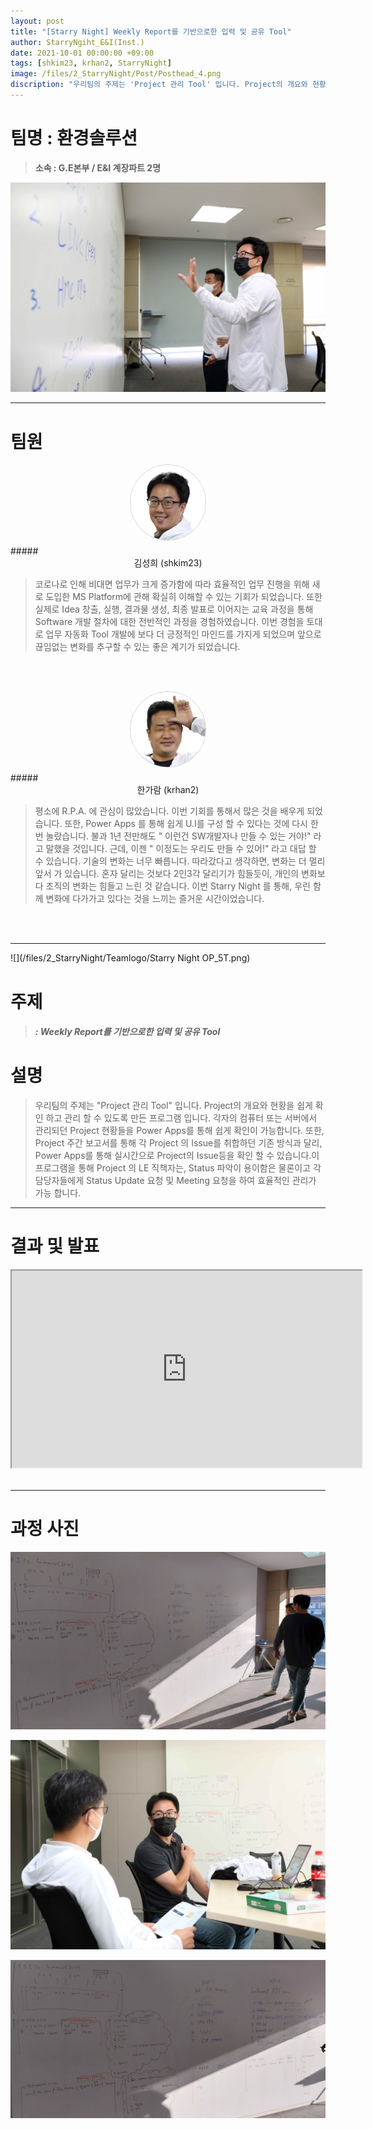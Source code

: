 ```yaml
---
layout: post
title: "[Starry Night] Weekly Report를 기반으로한 입력 및 공유 Tool"
author: StarryNgiht_E&I(Inst.)
date: 2021-10-01 00:00:00 +09:00
tags: [shkim23, krhan2, StarryNight]
image: /files/2_StarryNight/Post/Posthead_4.png
discription: "우리팀의 주제는 'Project 관리 Tool' 입니다. Project의 개요와 현황을 쉽게 확인 하고 관리 할 수 있도록 만든 프로그램 입니다. 각자의 컴퓨터 또는 서버에서 관리되던 Project 현황들을 Power Apps를 통해 쉽게 확인이 가능합니다. 또한, Project 주간 보고서를 통해 각 Project 의 Issue를 취합하던 기존 방식과 달리, Power Apps를 통해 실시간으로 Project의 Issue등을 확인 할 수 있습니다.이 프로그램을 통해 Project 의 LE 직책자는, Status 파악이 용이함은 물론이고 각 담당자들에게 Status Update 요청 및 Meeting 요청을 하여 효율적인 관리가 가능 합니다."
---
```



# 팀명 : 환경솔루션

> **소속 : G.E본부 / E&I 계장파트 2명**

![](/files/2_StarryNight/Post/5/2_5_pic_T.jpg)

----------------------------------------------------------------------------------------

# 팀원

<center><img src="/files/2_StarryNight/Post/5/06-0.jpg" style="width:120px; height:120px; border-radius:50%; border: 1px solid #ccc; margin-bottom: 5px;"></center>
##### <center>김성희 (shkim23)</center>

>코로나로 인해 비대면 업무가 크게 증가함에 따라 효율적인 업무 진행을 위해 새로 도입한 MS Platform에 관해 확실히 이해할 수 있는 기회가 되었습니다. 또한 실제로 Idea 창출, 실행, 결과물 생성, 최종 발표로 이어지는 교육 과정을 통해 Software 개발 절차에 대한 전반적인 과정을 경험하였습니다. 이번 경험을 토대로 업무 자동화 Tool 개발에 보다 더 긍정적인 마인드를 가지게 되었으며 앞으로 끊임없는 변화를 추구할 수 있는 좋은 계기가 되었습니다. 

<br><br>

<center><img src="/files/2_StarryNight/Post/5/07-0.jpg" style="width:120px; height:120px; border-radius:50%; border: 1px solid #ccc; margin-bottom: 5px;"></center>
##### <center>한가람 (krhan2)</center>

>평소에 R.P.A. 에 관심이 많았습니다. 이번 기회를 통해서 많은 것을 배우게 되었습니다. 또한, Power Apps 를 통해 쉽게 U.I를 구성 할 수 있다는 것에 다시 한번 놀랐습니다. 불과 1년 전만해도 " 이런건 SW개발자나 만들 수 있는 거야!" 라고 말했을 것입니다. 근데, 이젠 " 이정도는 우리도 만들 수 있어!" 라고 대답 할 수 있습니다. 기술의 변화는 너무 빠릅니다. 따라갔다고 생각하면, 변화는 더 멀리 앞서 가 있습니다. 혼자 달리는 것보다 2인3각 달리기가 힘들듯이, 개인의 변화보다 조직의 변화는 힘들고 느린 것 같습니다. 이번 Starry Night 를 통해, 우린 함께 변화에 다가가고 있다는 것을 느끼는 즐거운 시간이었습니다.

<br><br>

----------------------------------------------------------------------------------------

![](/files/2_StarryNight/Teamlogo/Starry Night OP_5T.png)

# 주제 
> ##### : Weekly Report를 기반으로한 입력 및 공유 Tool


# 설명
>우리팀의 주제는 "Project 관리 Tool" 입니다. Project의 개요와 현황을 쉽게 확인 하고 관리 할 수 있도록 만든 프로그램 입니다. 각자의 컴퓨터 또는 서버에서 관리되던 Project 현황들을 Power Apps를 통해 쉽게 확인이 가능합니다. 또한, Project 주간 보고서를 통해 각 Project 의 Issue를 취합하던 기존 방식과 달리, Power Apps를 통해 실시간으로 Project의 Issue등을 확인 할 수 있습니다.이 프로그램을 통해 Project 의 LE 직책자는, Status 파악이 용이함은 물론이고 각 담당자들에게 Status Update 요청 및 Meeting 요청을 하여 효율적인 관리가 가능 합니다.


----------------------------------------------------------------------------------------

# 결과 및 발표

<div class="video-container" align="center">
	<iframe width="560" height="315" src="https://www.youtube.com/embed/RIKzgu0ybrw" title="YouTube video player" frameborder="1" allow="accelerometer; autoplay; clipboard-write; encrypted-media; gyroscope; picture-in-picture" allowfullscreen></iframe>
</div><br>

----------------------------------------------------------------------------------------

# 과정 사진

![](/files/2_StarryNight/Post/5/2_5_pic_A.jpg)

![](/files/2_StarryNight/Post/5/2_5_B.jpg)

![](/files/2_StarryNight/Post/5/2_5_pic_B.jpg)
